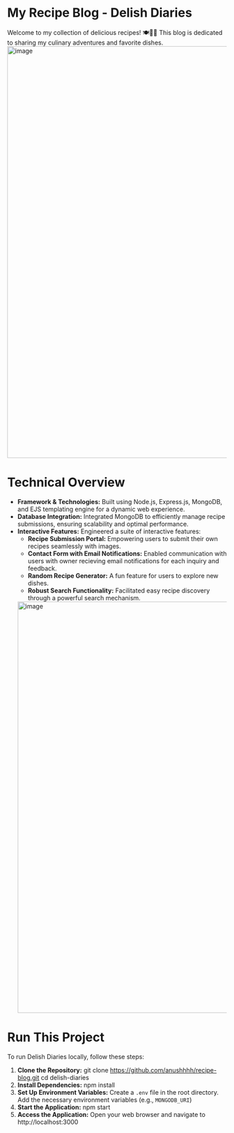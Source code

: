 # My Recipe Blog - Delish Diaries

Welcome to my collection of delicious recipes! 🍽️👩‍🍳 This blog is dedicated to sharing my culinary adventures and favorite dishes.
<img width="946" alt="image" src="https://github.com/anushhhh/recipe-blog/assets/92623929/2c183640-73f7-4eea-b8c8-0796426dfbab">

# Technical Overview

- **Framework & Technologies:** Built using Node.js, Express.js, MongoDB, and EJS templating engine for a dynamic web experience.
- **Database Integration:** Integrated MongoDB to efficiently manage recipe submissions, ensuring scalability and optimal performance.
- **Interactive Features:** Engineered a suite of interactive features:
  - **Recipe Submission Portal:** Empowering users to submit their own recipes seamlessly with images.
  - **Contact Form with Email Notifications:** Enabled communication with users with owner recieving email notifications for each inquiry and feedback.
  - **Random Recipe Generator:** A fun feature for users to explore new dishes.
  - **Robust Search Functionality:** Facilitated easy recipe discovery through a powerful search mechanism.
  <img width="945" alt="image" src="https://github.com/anushhhh/recipe-blog/assets/92623929/5631512f-6620-4fc5-bd60-4deaa3e6fde2">

# Run This Project

To run Delish Diaries locally, follow these steps:

1. **Clone the Repository:**
   git clone https://github.com/anushhhh/recipe-blog.git
   cd delish-diaries
2. **Install Dependencies:**
   npm install
3. **Set Up Environment Variables:**
   Create a `.env` file in the root directory.
   Add the necessary environment variables (e.g., `MONGODB_URI`)
4. **Start the Application:**
   npm start
5. **Access the Application:**
   Open your web browser and navigate to http://localhost:3000




